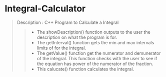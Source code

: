 # Integral-Calculator
> Description : C++ Program to Calculate a Integral
>>-    The showDescription() function outputs to the user the description on what the program is for.
>>-    The getInterval() function gets the min and max intervals limits of for the integral.
>>-    The getValue() function get the numerator and demunerator of the integral. This function checks with the user to see if the equation has power of the numerator of        the fraction.
>>-    This calucate() function calculates the integral.
